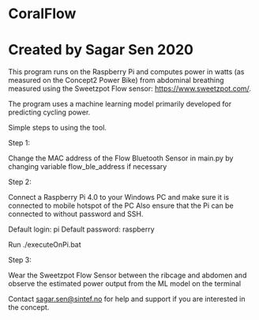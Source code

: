 # CoralFlow
# Created by Sagar Sen 2020
This program runs on the Raspberry Pi and computes power in watts (as measured on the Concept2 Power Bike) from abdominal breathing measured using the Sweetzpot Flow sensor: https://www.sweetzpot.com/.

The program uses a machine learning model primarily developed for predicting cycling power.


Simple steps to using the tool.


Step 1: 

Change the MAC address of the Flow Bluetooth Sensor in main.py by changing variable flow_ble_address if necessary


Step 2:

Connect a Raspberry Pi 4.0 to your Windows PC and make sure it is connected to mobile hotspot of the PC
Also ensure that the Pi can be connected to without password and SSH.

Default login: pi
Default password: raspberry

Run ./executeOnPi.bat

Step 3:

Wear the Sweetzpot Flow Sensor between the ribcage and abdomen and observe the estimated power output from the ML model on the terminal


Contact sagar.sen@sintef.no for help and support if you are interested in the concept.



